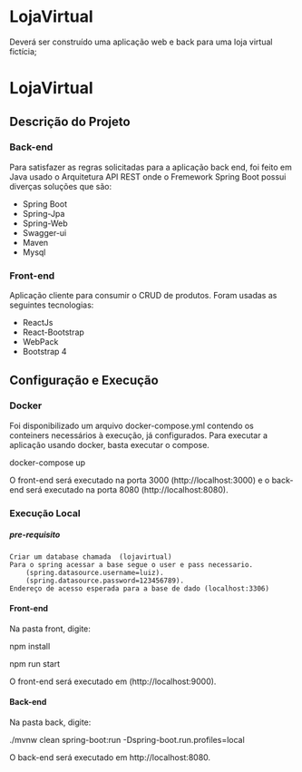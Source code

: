 # LojaVirtual
Deverá ser construído uma aplicação web e back para uma loja virtual fictícia;


# LojaVirtual

## Descrição do Projeto
### Back-end
Para satisfazer as regras solicitadas para a aplicação back end, foi feito em Java usado o Arquitetura API REST onde o Fremework Spring Boot possui diverças soluções que são:
* Spring Boot
* Spring-Jpa
* Spring-Web
* Swagger-ui
* Maven
* Mysql

### Front-end
Aplicação cliente para consumir o CRUD de produtos. Foram usadas as seguintes tecnologias:

* ReactJs
* React-Bootstrap
* WebPack
* Bootstrap 4
## Configuração e Execução

### Docker
Foi disponibilizado um arquivo docker-compose.yml contendo os conteiners necessários à execução, já configurados. Para executar a aplicação usando docker, basta executar o compose.

docker-compose up

O front-end será executado na porta 3000 (http://localhost:3000) e o back-end será executado na porta 8080 (http://localhost:8080).

### Execução Local
##### pre-requisito
    Criar um database chamada  (lojavirtual)
    Para o spring acessar a base segue o user e pass necessario.
        (spring.datasource.username=luiz).
        (spring.datasource.password=123456789).
    Endereço de acesso esperada para a base de dado (localhost:3306)

#### Front-end
Na pasta front, digite:

npm install

npm run start

O front-end será executado em (http://localhost:9000).

#### Back-end
Na pasta back, digite:

./mvnw clean spring-boot:run -Dspring-boot.run.profiles=local

O back-end será executado em http://localhost:8080.
